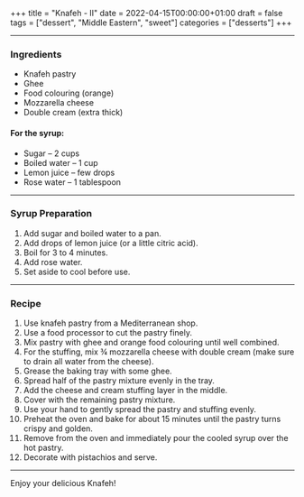 +++
title = "Knafeh - II"
date = 2022-04-15T00:00:00+01:00
draft = false
tags = ["dessert", "Middle Eastern", "sweet"]
categories = ["desserts"]
+++

---

### Ingredients

- Knafeh pastry  
- Ghee  
- Food colouring (orange)  
- Mozzarella cheese  
- Double cream (extra thick)  

#### For the syrup:

- Sugar – 2 cups  
- Boiled water – 1 cup  
- Lemon juice – few drops  
- Rose water – 1 tablespoon  

---

### Syrup Preparation

1. Add sugar and boiled water to a pan.  
2. Add drops of lemon juice (or a little citric acid).  
3. Boil for 3 to 4 minutes.  
4. Add rose water.  
5. Set aside to cool before use.  

---

### Recipe

1. Use knafeh pastry from a Mediterranean shop.  
2. Use a food processor to cut the pastry finely.  
3. Mix pastry with ghee and orange food colouring until well combined.  
4. For the stuffing, mix ¾ mozzarella cheese with double cream (make sure to drain all water from the cheese).  
5. Grease the baking tray with some ghee.  
6. Spread half of the pastry mixture evenly in the tray.  
7. Add the cheese and cream stuffing layer in the middle.  
8. Cover with the remaining pastry mixture.  
9. Use your hand to gently spread the pastry and stuffing evenly.  
10. Preheat the oven and bake for about 15 minutes until the pastry turns crispy and golden.  
11. Remove from the oven and immediately pour the cooled syrup over the hot pastry.  
12. Decorate with pistachios and serve.  

---

Enjoy your delicious Knafeh!

